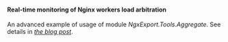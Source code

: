 #### Real-time monitoring of Nginx workers load arbitration

An advanced example of usage of module *NgxExport.Tools.Aggregate*. See details
in [*the blog post*](https://lin-techdet.blogspot.com/2019/05/exploring-nginx-workers-load-arbitration.html).

